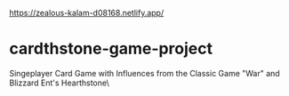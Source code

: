 https://zealous-kalam-d08168.netlify.app/
# cardthstone-game-project
Singeplayer Card Game with Influences from the Classic Game "War" and Blizzard Ent's Hearthstone\

